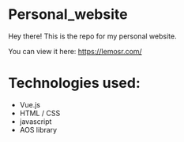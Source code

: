 # Personal_website
Hey there! This is the repo for my personal website.

You can view it here: https://lemosr.com/

# Technologies used:
  - Vue.js
  - HTML / CSS
  - javascript
  - AOS library

